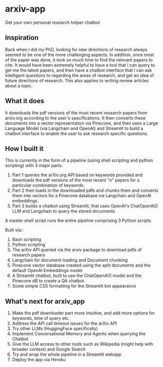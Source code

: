 # arxiv-app
Get your own personal research helper chatbot

## Inspiration

Back when I did my PhD, looking for new directions of research always seemed to be one of the more challenging aspects. In addition, once most of the paper was done, it took so much time to find the relevant papers to cite. It would have been extremely helpful to have a tool that I can query to get me the latest papers, and then have a chatbot interface that I can ask intelligent questions to regarding the areas of research, and get an idea of future directions of research. This also applies to writing review articles about a topic. 

## What it does

It downloads the pdf versions of the most recent research papers from arxiv.org according to the user's specifications. It then converts these documents into a vector representation via Pinecone, and then uses a Large Language Model (via Langchain and OpenAI) and Streamlit to build a chatbot interface to enable the user to ask research specific questions. 

## How I built it

This is currently in the form of a pipeline (using shell scripting and python scripting) with 3 major parts.
1. Part 1 queries the arXiv.org API based on keywords provided and downloads the pdf versions of the most recent "n" papers for a particular combination of keywords. 
2. Part 2 then loads in the downloaded pdfs and chunks them and converts them into vectors for a Pinecone database via Langchain and OpenAI embeddings.
3. Part 3 builds a chatbot using Streamlit, that uses OpenAI's ChatOpenAI() LLM and Langchain to query the stored documents

A master shell script runs the entire pipeline comprising 3 Python scripts. 

Built via::
1. Bash scripting
2. Python scripting
3. The arXiv API queried via the arxiv package to download pdfs of research papers
4. Langchain for document loading and Document chunking
5. Pinecone vector database created using the split documents and the default OpenAI Embeddings model 
6. A Streamlit chatbot, built to use the ChatOpenAI() model and the Pinecone dB to create a QA chatbot.
7. Some simple CSS formatting for the Streamlit bot appearance 


## What's next for arxiv_app

1. Make the pdf downloader part more intuitive, and add more options for keywords, time of query etc.
2. Address the API call timeout issues for the arXiv API
3. Try other LLMs (HuggingFace specifically)
4. Implement Conversational Memory and Agents when querying the Chatbot
5. Give the LLM access to other tools such as Wikipedia (might help with broader context) and Google Search
6. Try and wrap the whole pipeline in a Streamlit webapp
7. Deploy the app via Heroku
